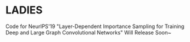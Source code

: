 # LADIES
Code for NeurIPS'19 "Layer-Dependent Importance Sampling for Training Deep and Large Graph Convolutional Networks"
Will Release Soon~
